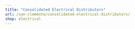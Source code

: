 ```yaml
---
title: "Consolidated Electrical Distributors"
url: /san-clemente/consolidated-electrical-distributors/
shop: electrical
---
```

